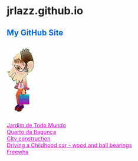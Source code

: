 # jrlazz.github.io
<h2 style="color:#06c;">My GitHub Site<br></h2>
<img src="ag_baboy.gif"><br>
<h3></h3><a href="https://jrlazz.github.io/vivian/jtm.html" target="_blank" style="font-size:11pt;color:#c0c;">Jardim de Todo Mundo</a><br></h3>
<a href="https://jrlazz.eu5.org/qdb/form02.php" target="_blank" style="font-size:11pt;color:#c0c;">Quarto da Bagunça</a><br>
<a href="https://jrlazz.github.io/anim/Vdrag.html" target="_blank" style="font-size:11pt;color:#c0c;">City construction</a><br>
<a href="https://jrlazz.github.io/ggk/woody.html" target="_blank" style="font-size:11pt;color:#c0c;">Driving a Childhood car - wood and ball bearings</a><br>
<a href="https://jrlazz.eu5.org/" target="_blank" style="font-size:11pt;color:#c0c;">Freewha</a>
